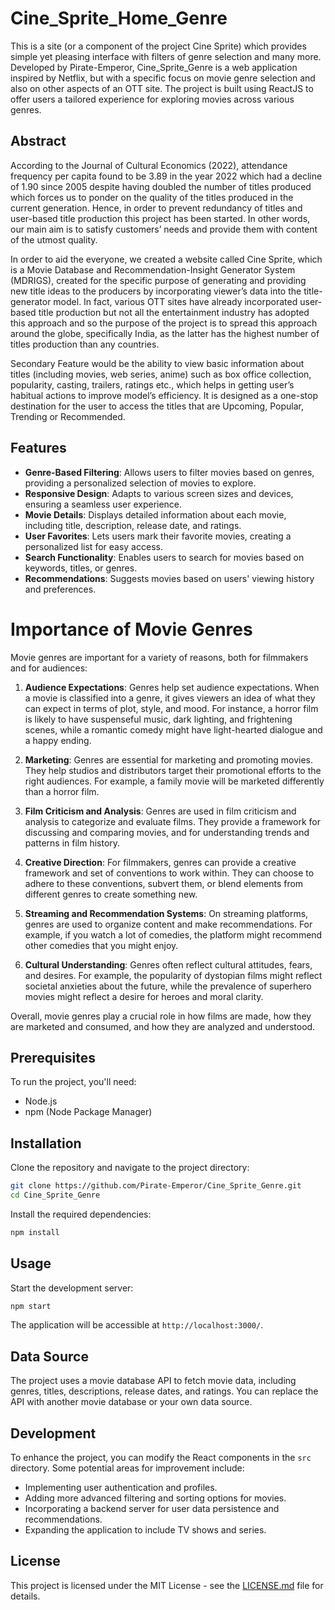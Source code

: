 # Cine_Sprite_Home_Genre
This is a site (or a component of the project Cine Sprite) which provides simple yet pleasing interface with filters of genre selection and many more.
Developed by Pirate-Emperor, Cine_Sprite_Genre is a web application inspired by Netflix, but with a specific focus on movie genre selection and also on other aspects of an OTT site. The project is built using ReactJS to offer users a tailored experience for exploring movies across various genres.

## Abstract

According to the Journal of Cultural Economics (2022), attendance frequency per capita found to be 3.89 in the year 2022 which had a decline of 1.90 since 2005 despite having doubled the number of titles produced which forces us to ponder on the quality of the titles produced in the current generation. Hence, in order to prevent redundancy of titles and user-based title production this project has been started. In other words, our main aim is to satisfy customers’ needs and provide them with content of the utmost quality. 

In order to aid the everyone, we created a website called Cine Sprite, which is a Movie Database and Recommendation-Insight Generator System (MDRIGS), created for the specific purpose of generating and providing new title ideas to the producers by incorporating viewer’s data into the title-generator model. In fact, various OTT sites have already incorporated user-based title production but not all the entertainment industry has adopted this approach and so the purpose of the project is to spread this approach around the globe, specifically India, as the latter has the highest number of titles production than any countries.

Secondary Feature would be the ability to view basic information about titles (including movies, web series, anime) such as box office collection, popularity, casting, trailers, ratings etc., which helps in getting user’s habitual actions to improve model’s efficiency. It is designed as a one-stop destination for the user to access the titles that are Upcoming, Popular, Trending or Recommended. 

## Features

- **Genre-Based Filtering**: Allows users to filter movies based on genres, providing a personalized selection of movies to explore.
- **Responsive Design**: Adapts to various screen sizes and devices, ensuring a seamless user experience.
- **Movie Details**: Displays detailed information about each movie, including title, description, release date, and ratings.
- **User Favorites**: Lets users mark their favorite movies, creating a personalized list for easy access.
- **Search Functionality**: Enables users to search for movies based on keywords, titles, or genres.
- **Recommendations**: Suggests movies based on users' viewing history and preferences.

# Importance of Movie Genres
Movie genres are important for a variety of reasons, both for filmmakers and for audiences:

1. **Audience Expectations**: Genres help set audience expectations. When a movie is classified into a genre, it gives viewers an idea of what they can expect in terms of plot, style, and mood. For instance, a horror film is likely to have suspenseful music, dark lighting, and frightening scenes, while a romantic comedy might have light-hearted dialogue and a happy ending.

2. **Marketing**: Genres are essential for marketing and promoting movies. They help studios and distributors target their promotional efforts to the right audiences. For example, a family movie will be marketed differently than a horror film.

3. **Film Criticism and Analysis**: Genres are used in film criticism and analysis to categorize and evaluate films. They provide a framework for discussing and comparing movies, and for understanding trends and patterns in film history.

4. **Creative Direction**: For filmmakers, genres can provide a creative framework and set of conventions to work within. They can choose to adhere to these conventions, subvert them, or blend elements from different genres to create something new.

5. **Streaming and Recommendation Systems**: On streaming platforms, genres are used to organize content and make recommendations. For example, if you watch a lot of comedies, the platform might recommend other comedies that you might enjoy.

6. **Cultural Understanding**: Genres often reflect cultural attitudes, fears, and desires. For example, the popularity of dystopian films might reflect societal anxieties about the future, while the prevalence of superhero movies might reflect a desire for heroes and moral clarity.

Overall, movie genres play a crucial role in how films are made, how they are marketed and consumed, and how they are analyzed and understood.

## Prerequisites

To run the project, you'll need:

- Node.js
- npm (Node Package Manager)

## Installation

Clone the repository and navigate to the project directory:

```bash
git clone https://github.com/Pirate-Emperor/Cine_Sprite_Genre.git
cd Cine_Sprite_Genre
```

Install the required dependencies:

```bash
npm install
```

## Usage

Start the development server:

```bash
npm start
```

The application will be accessible at `http://localhost:3000/`.

## Data Source

The project uses a movie database API to fetch movie data, including genres, titles, descriptions, release dates, and ratings. You can replace the API with another movie database or your own data source.

## Development

To enhance the project, you can modify the React components in the `src` directory. Some potential areas for improvement include:

- Implementing user authentication and profiles.
- Adding more advanced filtering and sorting options for movies.
- Incorporating a backend server for user data persistence and recommendations.
- Expanding the application to include TV shows and series.

## License

This project is licensed under the MIT License - see the [LICENSE.md](LICENSE.md) file for details.


